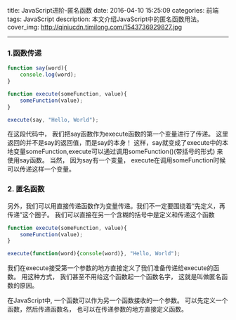 title: JavaScript进阶-匿名函数
date: 2016-04-10 15:25:09
categories: 前端
tags: JavaScript
description: 本文介绍JavaScript中的匿名函数用法。
cover_img: http://qiniucdn.timilong.com/1543736929827.jpg

---

### 1.函数传递

```javascript
function say(word){
    console.log(word);
}

function execute(someFunction, value){
    someFunction(value);
}

execute(say, "Hello, World");
```

在这段代码中， 我们把say函数作为execute函数的第一个变量进行了传递。
这里返回的并不是say的返回值，而是say的本身！
这样，say就变成了execute中的本地变量someFunction,execute可以通过调用someFunction()(带括号的形式)
来使用say函数。
当然， 因为say有一个变量， execute在调用someFunction时候可以传递这样一个变量。

### 2. 匿名函数

另外，我们可以用直接传递函数作为变量传递。我们不一定要围绕着“先定义，再传递”这个圈子。
我们可以直接在另一个含糊的括号中是定义和传递这个函数

```javascript
function execute(someFunction, value){
    someFunction(value);
}

execute(function(word){console(word)}, "Hello, World");
```

我们在execute接受第一个参数的地方直接定义了我们准备传递给execute的函数。
用这种方式， 我们甚至不用给这个函数起一个函数名字， 这就是叫做匿名函数的原因。

在JavaScript中, 一个函数可以作为另一个函数接收的一个参数。
可以先定义一个函数，然后传递函数名， 也可以在传递参数的地方直接定义函数。
